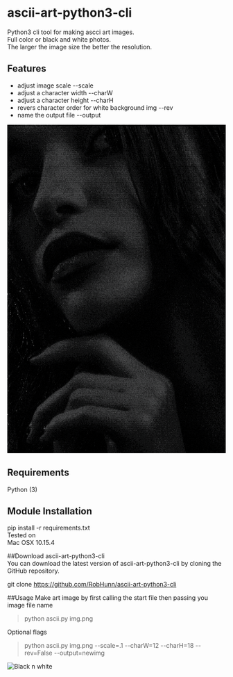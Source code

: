 # ascii-art-python3-cli
Python3 cli tool for making ascci art images. <br>
Full color or black and white photos. <br>
The larger the image size the better the resolution.

## Features
- adjust image scale        --scale
- adjust a character width  --charW
- adjust a character height --charH
- revers character order for white background img   --rev
- name the output file      --output

![Black n white](/images/model2.png)


## Requirements
Python (3)<br>

## Module Installation
pip install -r requirements.txt<br>
Tested on<br>
Mac OSX 10.15.4

##Download ascii-art-python3-cli<br>
You can download the latest version of ascii-art-python3-cli by cloning the GitHub repository.

git clone https://github.com/RobHunn/ascii-art-python3-cli

##Usage
Make art image by first calling the start file then passing you image file name

>python ascii.py img.png

Optional flags

>python ascii.py img.png --scale=.1 --charW=12 --charH=18 --rev=False --output=newimg

![Black n white](/images/output.png)
